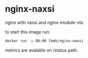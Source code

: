 # nginx-naxsi

nginx with naxsi and nginx-module-vts

to start this image run:

```bash
docker run -p 80:80 fomk/nginx-naxsi
```

metrics are avalable on /status path.
